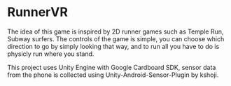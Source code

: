 # RunnerVR

The idea of this game is inspired by 2D runner games such as Temple Run, Subway surfers. The controls of the game is simple, 
you can choose which direction to go by simply looking that way, and to run all you have to do is physicly run where you stand. 


This project uses Unity Engine with Google Cardboard SDK, sensor data from the phone is collected using Unity-Android-Sensor-Plugin by kshoji.
